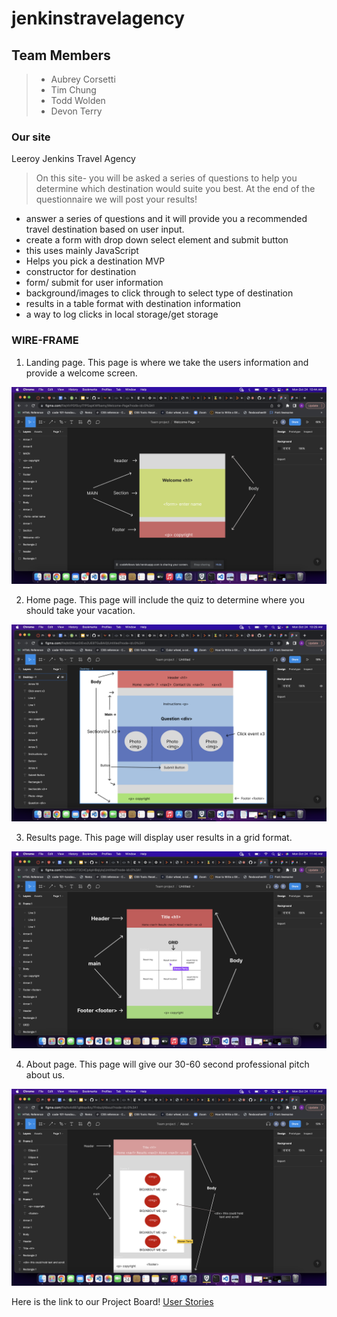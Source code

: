 # jenkinstravelagency

## Team Members

> * Aubrey Corsetti
> * Tim Chung
> * Todd Wolden
> * Devon Terry

### Our site

Leeroy Jenkins Travel Agency

> On this site- you will be asked a series of questions to help you determine which destination would suite you best. At the end of the questionnaire we will post your results!

* answer a series of questions and it will provide you a recommended
travel destination based on user input.
* create a form with drop down select element and submit button
* this uses mainly JavaScript
* Helps you pick a destination
MVP
* constructor for destination
* form/ submit for user information
* background/images to click through to select type of destination
* results in a table format with destination information
* a way to log clicks in local storage/get storage


### WIRE-FRAME

1. Landing page. This page is where we take the users information and provide a welcome screen.

![Landing welcome page](img/landingWF.png)

2. Home page. This page will include the quiz to determine where you should take your vacation.

![Home page](img/homeWF.png)

3. Results page. This page will display user results in a grid format.

![Results page](img/resultsWF.png)

4. About page. This page will give our 30-60 second professional pitch about us.

![About page](img/aboutWF.png)

Here is the link to our Project Board!
[User Stories](https://trello.com/b/7IhEcyNt/leeroy-jenkins-travel-agency)
